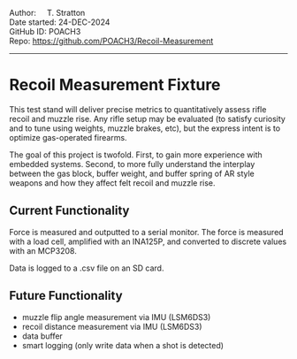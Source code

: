 Author:        &nbsp;&nbsp;&nbsp;&nbsp;T. Stratton <br />
Date started:  24-DEC-2024  <br />
GitHub ID:     POACH3  
Repo:          https://github.com/POACH3/Recoil-Measurement

---

# Recoil Measurement Fixture
This test stand will deliver precise metrics to quantitatively assess rifle recoil and muzzle rise. Any rifle setup may be evaluated (to satisfy curiosity and to tune using weights, muzzle brakes, etc), but the express intent is to optimize gas-operated firearms.

The goal of this project is twofold. First, to gain more experience with embedded systems. Second, to more fully understand the interplay between the gas block, buffer weight, and buffer spring of AR style weapons and how they affect felt recoil and muzzle rise.

## Current Functionality
Force is measured and outputted to a serial monitor. The force is measured with a load cell, amplified with an INA125P, and converted to discrete values with an MCP3208.

Data is logged to a .csv file on an SD card.

## Future Functionality
- muzzle flip angle measurement via IMU (LSM6DS3)
- recoil distance measurement via IMU (LSM6DS3)
- data buffer
- smart logging (only write data when a shot is detected)
